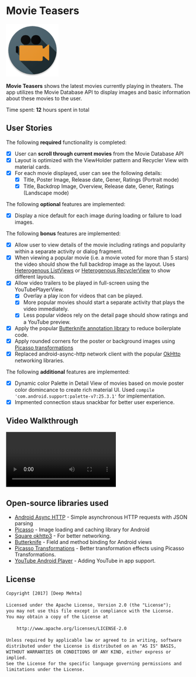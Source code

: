 # Movie Teasers
![Img](/MovieTeasers/app/src/main/res/mipmap-xxhdpi/ic_launcher.png?raw=true)

**Movie Teasers** shows the latest movies currently playing in theaters. The app utilizes the Movie Database API to display images and basic information about these movies to the user.

Time spent: **12** hours spent in total

## User Stories

The following **required** functionality is completed:

* [x] User can **scroll through current movies** from the Movie Database API
* [x] Layout is optimized with the ViewHolder pattern and Recycler View with material cards.
* [x] For each movie displayed, user can see the following details:
  * [x] Title, Poster Image, Release date, Gener, Ratings (Portrait mode)
  * [x] Title, Backdrop Image, Overview, Release date, Gener, Ratings (Landscape mode)

The following **optional** features are implemented:

* [x] Display a nice default for each image during loading or failure to load images.

The following **bonus** features are implemented:

* [x] Allow user to view details of the movie including ratings and popularity within a separate activity or dialog fragment.
* [x] When viewing a popular movie (i.e. a movie voted for more than 5 stars) the video should show the full backdrop image as the layout.  Uses [Heterogenous ListViews](http://guides.codepath.com/android/Implementing-a-Heterogenous-ListView) or [Heterogenous RecyclerView](http://guides.codepath.com/android/Heterogenous-Layouts-inside-RecyclerView) to show different layouts.
* [x] Allow video trailers to be played in full-screen using the YouTubePlayerView.
    * [x] Overlay a play icon for videos that can be played.
    * [x] More popular movies should start a separate activity that plays the video immediately.
    * [x] Less popular videos rely on the detail page should show ratings and a YouTube preview.
* [x] Apply the popular [Butterknife annotation library](http://guides.codepath.com/android/Reducing-View-Boilerplate-with-Butterknife) to reduce boilerplate code.
* [x] Apply rounded corners for the poster or background images using [Picasso transformations](https://guides.codepath.com/android/Displaying-Images-with-the-Picasso-Library#other-transformations)
* [x] Replaced android-async-http network client with the popular [OkHttp](http://guides.codepath.com/android/Using-OkHttp) networking libraries.

The following **additional** features are implemented:

* [x] Dynamic color Palette in Detail View of movies based on movie poster color domincance to create rich material UI. Used `compile 'com.android.support:palette-v7:25.3.1'` for implementation.
* [x] Impmented connection staus snackbar for better user experience.

## Video Walkthrough
![Video](https://github.com/deepmehtait/Movie-Teasers/blob/master/Video/Demo_3.m4v?raw=true)

## Open-source libraries used

- [Android Async HTTP](https://github.com/loopj/android-async-http) - Simple asynchronous HTTP requests with JSON parsing
- [Picasso](http://square.github.io/picasso/) - Image loading and caching library for Android
- [Square okhttp3](http://square.github.io/okhttp/) - For better networking.
- [Butterknife](http://jakewharton.github.io/butterknife/) - Field and method binding for Android views
- [Picasso Transformations](https://github.com/wasabeef/picasso-transformations) - Better transformation effects using Picasso Transformations.
- [YouTube Android Player](https://developers.google.com/youtube/android/player/downloads/) - Adding YouTube in app support.

## License

    Copyright [2017] [Deep Mehta]

    Licensed under the Apache License, Version 2.0 (the "License");
    you may not use this file except in compliance with the License.
    You may obtain a copy of the License at

        http://www.apache.org/licenses/LICENSE-2.0

    Unless required by applicable law or agreed to in writing, software
    distributed under the License is distributed on an "AS IS" BASIS,
    WITHOUT WARRANTIES OR CONDITIONS OF ANY KIND, either express or implied.
    See the License for the specific language governing permissions and
    limitations under the License.
